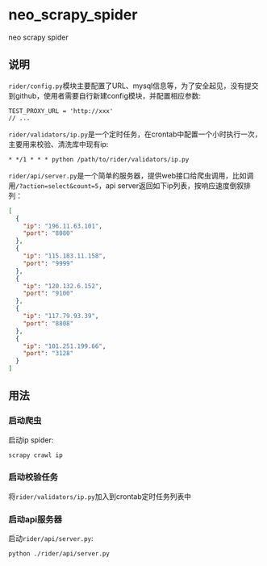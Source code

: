 # neo_scrapy_spider

neo scrapy spider

## 说明

`rider/config.py`模块主要配置了URL、mysql信息等，为了安全起见，没有提交到github，使用者需要自行新建config模块，并配置相应参数:

```text
TEST_PROXY_URL = 'http://xxx'
// ...
```

`rider/validators/ip.py`是一个定时任务，在crontab中配置一个小时执行一次，主要用来校验、清洗库中现有ip:

```text
* */1 * * * python /path/to/rider/validators/ip.py
```

`rider/api/server.py`是一个简单的服务器，提供web接口给爬虫调用，比如调用`/?action=select&count=5`，api
server返回如下ip列表，按响应速度倒叙排列：

```json
[
  {
    "ip": "196.11.63.101",
    "port": "8080"
  },
  {
    "ip": "115.183.11.158",
    "port": "9999"
  },
  {
    "ip": "120.132.6.152",
    "port": "9100"
  },
  {
    "ip": "117.79.93.39",
    "port": "8808"
  },
  {
    "ip": "101.251.199.66",
    "port": "3128"
  }
]
```

## 用法

### 启动爬虫

启动ip spider:

```bash
scrapy crawl ip
```

### 启动校验任务

将`rider/validators/ip.py`加入到crontab定时任务列表中

### 启动api服务器


启动`rider/api/server.py`:

```bash
python ./rider/api/server.py
```
